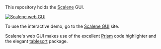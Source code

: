 This repository holds the [Scalene](https://github.com/plasma-umass/scalene) GUI.

[![Scalene web GUI](https://raw.githubusercontent.com/plasma-umass/scalene/master/docs/scalene-gui-example.png)](https://raw.githubusercontent.com/plasma-umass/scalene/master/docs/scalene-gui-example-full.png)

To use the interactive demo, go to the [Scalene GUI](https://plasma-umass.org/scalene-gui/) site.

Scalene's web GUI makes use of the excellent [Prism](https://prismjs.com/) code highlighter and the elegant [tablesort](https://github.com/tristen/tablesort) package.
